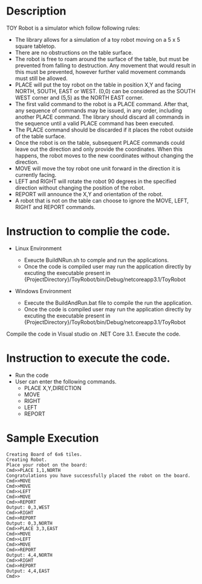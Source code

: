 # Description

TOY Robot is a simulator which follow following rules:
- The library allows for a simulation of a toy robot moving on a 5 x 5 square tabletop.
- There are no obstructions on the table surface.
- The robot is free to roam around the surface of the table, but must be prevented from falling to destruction. Any movement that would result in this must be prevented, however further valid movement commands must still be allowed.
- PLACE will put the toy robot on the table in position X,Y and facing NORTH, SOUTH, EAST or WEST.
(0,0) can be considered as the SOUTH WEST corner and (5,5) as the NORTH EAST corner.
- The first valid command to the robot is a PLACE command. After that, any sequence of commands may be issued, in any order, including another PLACE command. The library should discard all commands in the sequence until a valid PLACE command has been executed.
- The PLACE command should be discarded if it places the robot outside of the table surface.
- Once the robot is on the table, subsequent PLACE commands could leave out the direction and only provide the coordinates. When this happens, the robot moves to the new coordinates without changing the direction.
- MOVE will move the toy robot one unit forward in the direction it is currently facing.
- LEFT and RIGHT will rotate the robot 90 degrees in the specified direction without changing the position of the robot.
- REPORT will announce the X,Y and orientation of the robot.
- A robot that is not on the table can choose to ignore the MOVE, LEFT, RIGHT and REPORT commands.

# Instruction to complie the code.
- Linux Environment
  * Exeucte BuildNRun.sh to comple and run the applications.
  * Once the code is compiled user may run the application directly by excuting the executable present in {ProjectDirectory}/ToyRobot/bin/Debug/netcoreapp3.1/ToyRobot

- Windows Environment
  * Execute the BuildAndRun.bat file to compile the run the application.
  * Once the code is compiled user may run the application directly by excuting the executable present in {ProjectDirectory}/ToyRobot/bin/Debug/netcoreapp3.1/ToyRobot

Compile the code in Visual studio on .NET Core 3.1.
Execute the code.

# Instruction to execute the code.
- Run the code
- User can enter the following commands.
  * PLACE X,Y,DIRECTION
  * MOVE
  * RIGHT
  * LEFT
  * REPORT
  
# Sample Execution
    Creating Board of 6x6 tiles.
    Creating Robot.
    Place your robot on the board:
    Cmd>>PLACE 1,1,NORTH
    Congratulations you have successfully placed the robot on the board.
    Cmd>>MOVE
    Cmd>>MOVE
    Cmd>>LEFT
    Cmd>>MOVE
    Cmd>>REPORT
    Output: 0,3,WEST
    Cmd>>RIGHT
    Cmd>>REPORT
    Output: 0,3,NORTH
    Cmd>>PLACE 3,3,EAST
    Cmd>>MOVE
    Cmd>>LEFT
    Cmd>>MOVE
    Cmd>>REPORT
    Output: 4,4,NORTH
    Cmd>>RIGHT
    Cmd>>REPORT
    Output: 4,4,EAST
    Cmd>>
